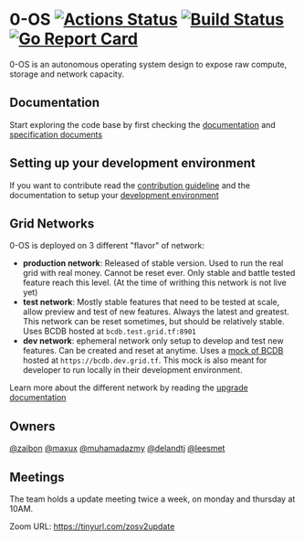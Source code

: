 # 0-OS [![Actions Status](https://github.com/threefoldtech/zosv2/workflows/build/badge.svg)](https://github.com/threefoldtech/zosv2/actions) [![Build Status](https://travis-ci.com/threefoldtech/zosv2.svg?branch=master)](https://travis-ci.com/threefoldtech/zosv2) [![Go Report Card](https://goreportcard.com/badge/github.com/threefoldtech/zosv2)](https://goreportcard.com/report/github.com/threefoldtech/zosv2)

0-OS is an autonomous operating system design to expose raw compute, storage and network capacity.

## Documentation

Start exploring the code base by first checking the [documentation](/docs) and [specification documents](/specs)

## Setting up your development environment

If you want to contribute read the [contribution guideline](CONTRIBUTING.md) and the documentation to setup your [development environment](qemu/README.md)

## Grid Networks

0-OS is deployed on 3 different "flavor" of network:

- **production network**: Released of stable version. Used to run the real grid with real money. Cannot be reset ever. Only stable and battle tested feature reach this level. (At the time of writhing this network is not live yet)
- **test network**: Mostly stable features that need to be tested at scale, allow preview and test of new features. Always the latest and greatest. This network can be reset sometimes, but should be relatively stable. Uses BCDB hosted at `bcdb.test.grid.tf:8901`
- **dev network**: ephemeral network only setup to develop and test new features. Can be created and reset at anytime. Uses a [mock of BCDB](tools/bcdb_mock) hosted at `https://bcdb.dev.grid.tf`. This mock is also meant for developer to run locally in their development environment.

Learn more about the different network by reading the [upgrade documentation](docs/upgrade/readme.md#philosophy)

## Owners

[@zaibon](https://github.com/zaibon) [@maxux](https://github.com/maxux) [@muhamadazmy](https://github.com/muhamadazmy) [@delandtj](https://github.com/delandtj) [@leesmet](https://github.com/leesmet)

## Meetings

The team holds a update meeting twice a week, on monday and thursday at 10AM.

Zoom URL: https://tinyurl.com/zosv2update
